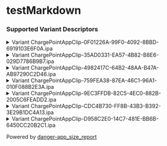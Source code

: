 # testMarkdown
### Supported Variant Descriptors

<details> 
<summary> Variant ChargePointAppClip-0F01226A-99F0-4092-8BBD-6919103E6F0A.ipa </summary> 

| Model | Operating System | 
| ----- | ---------------- | 
| iPhone8,4 | 14.0 | 
</details>

<details> 
<summary> Variant ChargePointAppClip-35AD0331-EA57-4B82-B8E6-029D7786B9B7.ipa </summary> 

| Model | Operating System | 
| ----- | ---------------- | 
| iPhone10,3 | 14.0 | 
| iPhone10,6 | 14.0 | 
| iPhone13,4 | 14.0 | 
| iPhone9,4 | 14.0 | 
| iPhone10,2 | 14.0 | 
| iPhone12,3 | 14.0 | 
| iPhone12,5 | 14.0 | 
| iPhone11,4 | 14.0 | 
| iPhone9,2 | 14.0 | 
| iPhone11,2 | 14.0 | 
| iPhone13,1 | 14.0 | 
| iPhone13,3 | 14.0 | 
| iPhone10,5 | 14.0 | 
| iPhone13,2 | 14.0 | 
| iPhone11,6 | 14.0 | 
</details>

<details> 
<summary> Variant ChargePointAppClip-4982417C-64B2-48AA-B47A-AB97290C2D46.ipa </summary> 

| Model | Operating System | 
| ----- | ---------------- | 
| iPad8,11 | 14.0 | 
| iPad8,5 | 14.0 | 
| MacFamily20,1 | 14.0 | 
| iPad8,6 | 14.0 | 
| iPad13,2 | 14.0 | 
| iPad8,8 | 14.0 | 
| iPad7,3 | 14.0 | 
| iPad11,4 | 14.0 | 
| iPad11,2 | 14.0 | 
| iPad6,3 | 14.0 | 
| iPad7,1 | 14.0 | 
| iPad8,12 | 14.0 | 
| iPad11,3 | 14.0 | 
| iPad7,4 | 14.0 | 
| iPad8,1 | 14.0 | 
| iPad11,1 | 14.0 | 
| iPad7,2 | 14.0 | 
| iPad8,10 | 14.0 | 
| iPad6,4 | 14.0 | 
| iPad8,9 | 14.0 | 
| iPad8,2 | 14.0 | 
| iPad8,3 | 14.0 | 
| iPad13,1 | 14.0 | 
| iPad8,7 | 14.0 | 
| iPad8,4 | 14.0 | 
</details>

<details> 
<summary> Variant ChargePointAppClip-759FEA38-87EA-46C1-96A1-010F088B2E3A.ipa </summary> 

| Model | Operating System | 
| ----- | ---------------- | 
| iPad5,3 | 14.0 | 
| iPad5,2 | 14.0 | 
| iPad6,11 | 14.0 | 
| iPad7,6 | 14.0 | 
| iPad6,8 | 14.0 | 
| iPad5,4 | 14.0 | 
| iPad7,12 | 14.0 | 
| iPad6,7 | 14.0 | 
| iPad7,5 | 14.0 | 
| iPad6,12 | 14.0 | 
| iPad11,6 | 14.0 | 
| iPad7,11 | 14.0 | 
| iPad5,1 | 14.0 | 
| iPad11,7 | 14.0 | 
</details>

<details> 
<summary> Variant ChargePointAppClip-9EC3FFDB-82C5-4EC0-882B-2005C6FEADD2.ipa </summary>

| Model | Operating System | 
| ----- | ---------------- | 
| iPhone8,2 | 14.0 | 
</details>

<details> 
<summary> Variant ChargePointAppClip-CDC4B730-FF8B-43B3-B392-3E29B1DC4A13.ipa </summary>

| Model | Operating System | 
| ----- | ---------------- | 
| iPhone12,8 | 14.0 | 
| iPhone9,3 | 14.0 | 
| iPhone9,1 | 14.0 | 
| iPhone10,1 | 14.0 | 
| iPhone10,4 | 14.0 | 
</details>

<details> 
<summary> Variant ChargePointAppClip-D958C2E0-14C7-481E-BB6B-6450CC20B2C1.ipa </summary> 

| Model | Operating System | 
| ----- | ---------------- | 
| iPhone12,1 | 14.0 | 
| iPhone11,8 | 14.0 | 
</details>


Powered by [danger-app_size_report](https://github.com/ChargePoint/danger-app_size_report)
